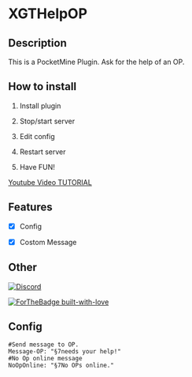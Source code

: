 # XGTHelpOP

## Description


This is a PocketMine Plugin.
Ask for the help of an OP.

## How to install

1. Install plugin

2. Stop/start server

3. Edit config

4. Restart server

5. Have FUN!

[Youtube Video TUTORIAL](https://www.youtube.com/watch?v=2sHQXiERC8k)


## Features
- [X] Config

- [X] Costom Message

## Other

[![Discord](https://img.shields.io/discord/689211475537297411?logo=discord)](https://discord.gg/h8uTKFh)

[![ForTheBadge built-with-love](http://ForTheBadge.com/images/badges/built-with-love.svg)](https://github.com/XGDavid)


## Config

```
#Send message to OP.
Message-OP: "§7needs your help!"
#No Op online message
NoOpOnline: "§7No OPs online."
```
